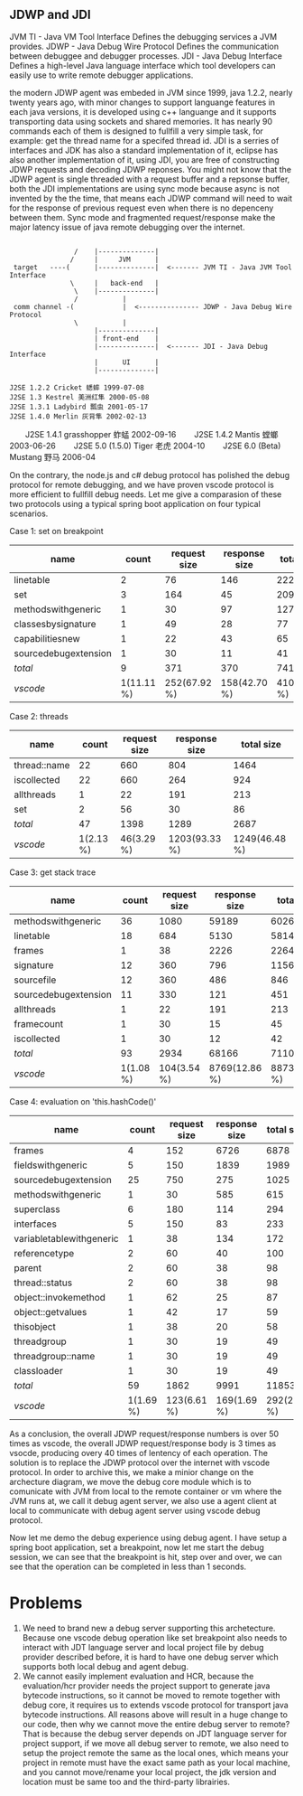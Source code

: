 ## JDWP and JDI



JVM TI - Java VM Tool Interface
    Defines the debugging services a JVM provides.
JDWP - Java Debug Wire Protocol
    Defines the communication between debuggee and debugger processes.
JDI - Java Debug Interface
    Defines a high-level Java language interface which tool developers can easily use to write remote debugger applications.

the modern JDWP agent was embeded in JVM since 1999, java 1.2.2, nearly twenty years ago,  with minor changes to support languange features in each java versions, it is developed using c++ languange and it supports transporting data using sockets and shared memories. It has nearly 90 commands each of them is designed to fullfill a very simple task, for example: get the thread name for a specifed thread id. JDI is a serries of interfaces and JDK has also a standard implementation of it, eclipse has also another implementation of it, using JDI, you are free of constructing JDWP requests and decoding JDWP reponses. You might not know that the JDWP agent is single threaded with a request buffer and a repsonse buffer, both the JDI implementations are using sync mode because async is not invented by the the time, that means each JDWP command will need to wait for the response of previous request even when there is no depenceny between them. Sync mode and fragmented request/response make the major latency issue of java remote debugging over the internet. 



```

                /    |--------------|
               /     |     JVM      |
 target   ----(      |--------------|  <------- JVM TI - Java JVM Tool Interface
               \     |   back-end   |
                \    |--------------|
                /           |
 comm channel -(            |  <--------------- JDWP - Java Debug Wire Protocol
                \           |
                     |--------------|
                     | front-end    |
                     |--------------|  <------- JDI - Java Debug Interface
                     |      UI      |
                     |--------------|
```


    J2SE 1.2.2 Cricket 蟋蟀 1999-07-08
    J2SE 1.3 Kestrel 美洲红隼 2000-05-08
    J2SE 1.3.1 Ladybird 瓢虫 2001-05-17
    J2SE 1.4.0 Merlin 灰背隼 2002-02-13
　　J2SE 1.4.1 grasshopper 蚱蜢 2002-09-16
　　J2SE 1.4.2 Mantis 螳螂 2003-06-26
　　J2SE 5.0 (1.5.0) Tiger 老虎 2004-10
　　J2SE 6.0 (Beta) Mustang 野马 2006-04




On the contrary, the node.js and c# debug protocol has polished the debug protocol for remote debugging, and we have proven vscode protocol is more efficient to fullfill debug needs. Let me give a comparasion of these two protocols using a typical spring boot application on four typical scenarios.


Case 1: set on breakpoint


name | count | request size | response size| total size
---- | --- | --- | --- | ---
linetable|2|76|146|222
set|3|164|45|209
methodswithgeneric|1|30|97|127
classesbysignature|1|49|28|77
capabilitiesnew|1|22|43|65
sourcedebugextension|1|30|11|41
*total*|9|371|370|741
*vscode*|1(11.11 %)|252(67.92 %)|158(42.70 %)|410(55.33 %)

Case 2: threads

name | count | request size | response size| total size
---- | --- | --- | --- | ---
thread::name|22|660|804|1464
iscollected|22|660|264|924
allthreads|1|22|191|213
set|2|56|30|86
*total*|47|1398|1289|2687
*vscode*|1(2.13 %)|46(3.29 %)|1203(93.33 %)|1249(46.48 %)

Case 3: get stack trace

name | count | request size | response size| total size
---- | --- | --- | --- | ---
methodswithgeneric|36|1080|59189|60269
linetable|18|684|5130|5814
frames|1|38|2226|2264
signature|12|360|796|1156
sourcefile|12|360|486|846
sourcedebugextension|11|330|121|451
allthreads|1|22|191|213
framecount|1|30|15|45
iscollected|1|30|12|42
*total*|93|2934|68166|71100
*vscode*|1(1.08 %)|104(3.54 %)|8769(12.86 %)|8873(12.48 %)

Case 4: evaluation on 'this.hashCode()'

name | count | request size | response size| total size
---- | --- | --- | --- | ---
frames|4|152|6726|6878
fieldswithgeneric|5|150|1839|1989
sourcedebugextension|25|750|275|1025
methodswithgeneric|1|30|585|615
superclass|6|180|114|294
interfaces|5|150|83|233
variabletablewithgeneric|1|38|134|172
referencetype|2|60|40|100
parent|2|60|38|98
thread::status|2|60|38|98
object::invokemethod|1|62|25|87
object::getvalues|1|42|17|59
thisobject|1|38|20|58
threadgroup|1|30|19|49
threadgroup::name|1|30|19|49
classloader|1|30|19|49
*total*|59|1862|9991|11853
*vscode*|1(1.69 %)|123(6.61 %)|169(1.69 %)|292(2.46 %)


As a conclusion, the overall JDWP request/response numbers is over 50 times as vscode, the overall JDWP request/response body is 3 times as vsocde, producing overy 40 times of lentency of each operation. The solution is to replace the JDWP protocol over the internet with vscode protocol. In order to archive this, we make a minior change on the archecture diagram, we move the debug core module which is to comunicate with JVM  from local to the remote container or vm where the JVM runs at, we call it debug agent server,  we also use a agent client at local to communicate with debug agent server using vscode debug protocol.

Now let me demo the debug experience using debug agent.
I have setup a spring boot application, set a breakpoint, now let me start the debug session, we can see that the breakpoint is hit, step over and over, we can see that the operation can be completed in less than 1 seconds.

# Problems
1. We need to brand new a debug server supporting this archetecture. Because one vscode debug operation like set breakpoint also needs to interact with JDT language server and local project file by debug provider described before, it is hard to have one debug server which supports both local debug and agent debug.
2. We cannot easily implement evaluation and HCR, because the evaluation/hcr provider needs the project support to generate java bytecode instructions, so it cannot be moved to remote together with debug core, it requires us to extends vscode protocol for transport java bytecode instructions. 
All reasons above will result in a huge change to our code, then why we cannot move the entire debug server to remote? That is because the debug server depends on JDT language server for project support, if we move all debug server to remote, we also need to setup the project remote the same as the local ones, which means your project in remote must have the exact same path as your local machine, and you cannot move/rename your local project, the jdk version and location must be same too and the third-party librairies.

